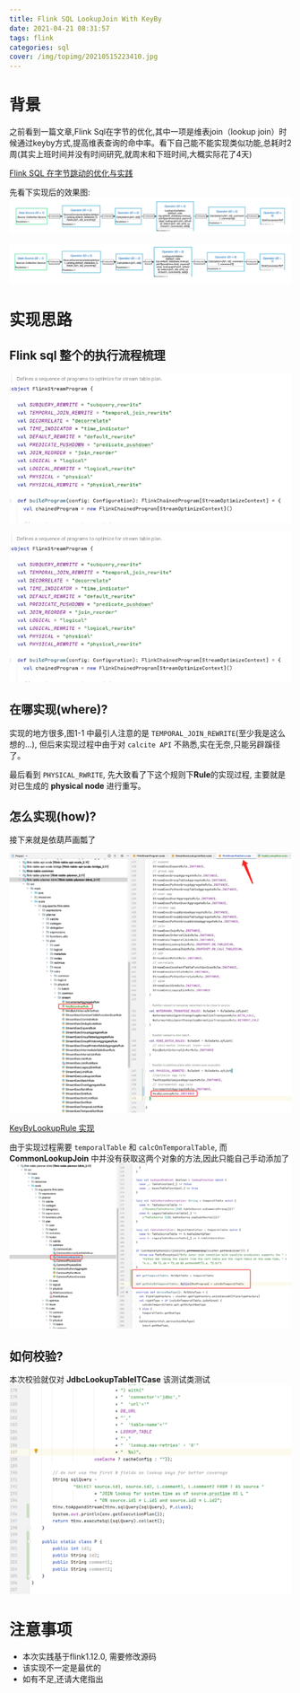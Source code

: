 ```yaml
---
title: Flink SQL LookupJoin With KeyBy
date: 2021-04-21 08:31:57
tags: flink
categories: sql
cover: /img/topimg/20210515223410.jpg
---
```


# 背景

之前看到一篇文章,Flink Sql在字节的优化,其中一项是维表join（lookup join）时候通过keyby方式,提高维表查询的命中率。看下自己能不能实现类似功能,总耗时2周(其实上班时间并没有时间研究,就周末和下班时间,大概实际花了4天)

[Flink SQL 在字节跳动的优化与实践](https://segmentfault.com/a/1190000039084980)

先看下实现后的效果图:
![flink-sql-lookupJoinNoKeyBy.png](/img/blog/flink-sql-lookupJoinNoKeyBy.png)

![flink-sql-lookupJoinWithKeyBy.png](/img/blog/flink-sql-lookupJoinWithKeyBy.png)


# 实现思路
## Flink sql 整个的执行流程梳理

![PlannerBase.png](/img/blog/FlinkStreamProgram.png)

![FlinkStreamProgram.png](/img/blog/FlinkStreamProgram.png)

## 在哪实现(where)?
实现的地方很多,图1-1 中最引人注意的是 `TEMPORAL_JOIN_REWRITE`(至少我是这么想的...), 但后来实现过程中由于对 `calcite API` 不熟悉,实在无奈,只能另辟蹊径了。

最后看到 `PHYSICAL_RWRITE`, 先大致看了下这个规则下**Rule**的实现过程, 主要就是对已生成的 **physical node** 进行重写。

## 怎么实现(how)?
接下来就是依葫芦画瓢了

![flink-sql 添加KeyByLookupJoinRule.png](/img/blog/KeyByLookupJoinRule.png)

[KeyByLookupRule 实现](https://github.com/Asura7969/asuraflink/blob/main/asuraflink-sql/src/main/scala/com/asuraflink/sql/rule/KeyByLookupRule.scala)

由于实现过程需要 `temporalTable` 和 `calcOnTemporalTable`, 而 **CommonLookupJoin** 中并没有获取这两个对象的方法,因此只能自己手动添加了
![CommonLookupJoin add method.png](/img/blog/CommonLookupJoin.png)

## 如何校验?
本次校验就仅对 **JdbcLookupTableITCase** 该测试类测试
![flink join keyby.png](/img/blog/flinkLookupJoinWithKeyByTest.png)

# 注意事项
* 本次实践基于flink1.12.0, 需要修改源码
* 该实现不一定是最优的
* 如有不足,还请大佬指出